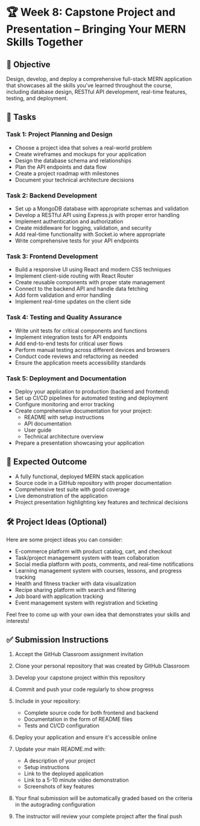 # 🏆 Week 8: Capstone Project and Presentation – Bringing Your MERN Skills Together

## 🚀 Objective
Design, develop, and deploy a comprehensive full-stack MERN application that showcases all the skills you've learned throughout the course, including database design, RESTful API development, real-time features, testing, and deployment.

## 📂 Tasks

### Task 1: Project Planning and Design
- Choose a project idea that solves a real-world problem
- Create wireframes and mockups for your application
- Design the database schema and relationships
- Plan the API endpoints and data flow
- Create a project roadmap with milestones
- Document your technical architecture decisions

### Task 2: Backend Development
- Set up a MongoDB database with appropriate schemas and validation
- Develop a RESTful API using Express.js with proper error handling
- Implement authentication and authorization
- Create middleware for logging, validation, and security
- Add real-time functionality with Socket.io where appropriate
- Write comprehensive tests for your API endpoints

### Task 3: Frontend Development
- Build a responsive UI using React and modern CSS techniques
- Implement client-side routing with React Router
- Create reusable components with proper state management
- Connect to the backend API and handle data fetching
- Add form validation and error handling
- Implement real-time updates on the client side

### Task 4: Testing and Quality Assurance
- Write unit tests for critical components and functions
- Implement integration tests for API endpoints
- Add end-to-end tests for critical user flows
- Perform manual testing across different devices and browsers
- Conduct code reviews and refactoring as needed
- Ensure the application meets accessibility standards

### Task 5: Deployment and Documentation
- Deploy your application to production (backend and frontend)
- Set up CI/CD pipelines for automated testing and deployment
- Configure monitoring and error tracking
- Create comprehensive documentation for your project:
  - README with setup instructions
  - API documentation
  - User guide
  - Technical architecture overview
- Prepare a presentation showcasing your application

## 🧪 Expected Outcome
- A fully functional, deployed MERN stack application
- Source code in a GitHub repository with proper documentation
- Comprehensive test suite with good coverage
- Live demonstration of the application
- Project presentation highlighting key features and technical decisions

## 🛠️ Project Ideas (Optional)
Here are some project ideas you can consider:
- E-commerce platform with product catalog, cart, and checkout
- Task/project management system with team collaboration
- Social media platform with posts, comments, and real-time notifications
- Learning management system with courses, lessons, and progress tracking
- Health and fitness tracker with data visualization
- Recipe sharing platform with search and filtering
- Job board with application tracking
- Event management system with registration and ticketing

Feel free to come up with your own idea that demonstrates your skills and interests!

## ✅ Submission Instructions
1. Accept the GitHub Classroom assignment invitation
2. Clone your personal repository that was created by GitHub Classroom
3. Develop your capstone project within this repository
4. Commit and push your code regularly to show progress
5. Include in your repository:
   - Complete source code for both frontend and backend
   - Documentation in the form of README files
   - Tests and CI/CD configuration
6. Deploy your application and ensure it's accessible online
7. Update your main README.md with:
   - A description of your project
   - Setup instructions
   - Link to the deployed application
   - Link to a 5-10 minute video demonstration
   - Screenshots of key features
8. Your final submission will be automatically graded based on the criteria in the autograding configuration

9. The instructor will review your complete project after the final push